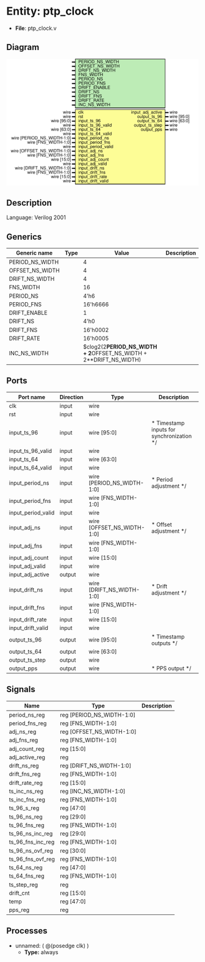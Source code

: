 # Entity: ptp_clock

- **File**: ptp_clock.v
## Diagram

![Diagram](ptp_clock.svg "Diagram")
## Description


 Language: Verilog 2001


## Generics

| Generic name    | Type | Value                                                               | Description |
| --------------- | ---- | ------------------------------------------------------------------- | ----------- |
| PERIOD_NS_WIDTH |      | 4                                                                   |             |
| OFFSET_NS_WIDTH |      | 4                                                                   |             |
| DRIFT_NS_WIDTH  |      | 4                                                                   |             |
| FNS_WIDTH       |      | 16                                                                  |             |
| PERIOD_NS       |      | 4'h6                                                                |             |
| PERIOD_FNS      |      | 16'h6666                                                            |             |
| DRIFT_ENABLE    |      | 1                                                                   |             |
| DRIFT_NS        |      | 4'h0                                                                |             |
| DRIFT_FNS       |      | 16'h0002                                                            |             |
| DRIFT_RATE      |      | 16'h0005                                                            |             |
| INC_NS_WIDTH    |      | $clog2(2**PERIOD_NS_WIDTH + 2**OFFSET_NS_WIDTH + 2**DRIFT_NS_WIDTH) |             |
## Ports

| Port name          | Direction | Type                       | Description                                          |
| ------------------ | --------- | -------------------------- | ---------------------------------------------------- |
| clk                | input     | wire                       |                                                      |
| rst                | input     | wire                       |                                                      |
| input_ts_96        | input     | wire [95:0]                |      * Timestamp inputs for synchronization      */  |
| input_ts_96_valid  | input     | wire                       |                                                      |
| input_ts_64        | input     | wire [63:0]                |                                                      |
| input_ts_64_valid  | input     | wire                       |                                                      |
| input_period_ns    | input     | wire [PERIOD_NS_WIDTH-1:0] |      * Period adjustment      */                     |
| input_period_fns   | input     | wire [FNS_WIDTH-1:0]       |                                                      |
| input_period_valid | input     | wire                       |                                                      |
| input_adj_ns       | input     | wire [OFFSET_NS_WIDTH-1:0] |      * Offset adjustment      */                     |
| input_adj_fns      | input     | wire [FNS_WIDTH-1:0]       |                                                      |
| input_adj_count    | input     | wire [15:0]                |                                                      |
| input_adj_valid    | input     | wire                       |                                                      |
| input_adj_active   | output    | wire                       |                                                      |
| input_drift_ns     | input     | wire [DRIFT_NS_WIDTH-1:0]  |      * Drift adjustment      */                      |
| input_drift_fns    | input     | wire [FNS_WIDTH-1:0]       |                                                      |
| input_drift_rate   | input     | wire [15:0]                |                                                      |
| input_drift_valid  | input     | wire                       |                                                      |
| output_ts_96       | output    | wire [95:0]                |      * Timestamp outputs      */                     |
| output_ts_64       | output    | wire [63:0]                |                                                      |
| output_ts_step     | output    | wire                       |                                                      |
| output_pps         | output    | wire                       |      * PPS output      */                            |
## Signals

| Name              | Type                      | Description |
| ----------------- | ------------------------- | ----------- |
| period_ns_reg     | reg [PERIOD_NS_WIDTH-1:0] |             |
| period_fns_reg    | reg [FNS_WIDTH-1:0]       |             |
| adj_ns_reg        | reg [OFFSET_NS_WIDTH-1:0] |             |
| adj_fns_reg       | reg [FNS_WIDTH-1:0]       |             |
| adj_count_reg     | reg [15:0]                |             |
| adj_active_reg    | reg                       |             |
| drift_ns_reg      | reg [DRIFT_NS_WIDTH-1:0]  |             |
| drift_fns_reg     | reg [FNS_WIDTH-1:0]       |             |
| drift_rate_reg    | reg [15:0]                |             |
| ts_inc_ns_reg     | reg [INC_NS_WIDTH-1:0]    |             |
| ts_inc_fns_reg    | reg [FNS_WIDTH-1:0]       |             |
| ts_96_s_reg       | reg [47:0]                |             |
| ts_96_ns_reg      | reg [29:0]                |             |
| ts_96_fns_reg     | reg [FNS_WIDTH-1:0]       |             |
| ts_96_ns_inc_reg  | reg [29:0]                |             |
| ts_96_fns_inc_reg | reg [FNS_WIDTH-1:0]       |             |
| ts_96_ns_ovf_reg  | reg [30:0]                |             |
| ts_96_fns_ovf_reg | reg [FNS_WIDTH-1:0]       |             |
| ts_64_ns_reg      | reg [47:0]                |             |
| ts_64_fns_reg     | reg [FNS_WIDTH-1:0]       |             |
| ts_step_reg       | reg                       |             |
| drift_cnt         | reg [15:0]                |             |
| temp              | reg [47:0]                |             |
| pps_reg           | reg                       |             |
## Processes
- unnamed: ( @(posedge clk) )
  - **Type:** always
